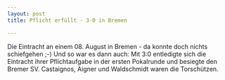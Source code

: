 ```yaml
---
layout: post
title: Pflicht erfüllt - 3-0 in Bremen

---
```


Die Eintracht an einem 08. August in Bremen - da konnte doch nichts schiefgehen ;-) Und so war es dann auch: Mit 3:0 entledigte sich die Eintracht ihrer Pflichtaufgabe in der ersten Pokalrunde und besiegte den Bremer SV. Castaignos, Aigner und Waldschmidt waren die Torschützen.


